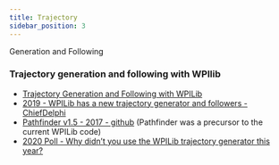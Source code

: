 ```yaml
---
title: Trajectory
sidebar_position: 3
---
```

Generation and Following

### Trajectory generation and following with WPIlib
- [Trajectory Generation and Following with WPILib](https://docs.wpilib.org/en/stable/docs/software/advanced-controls/trajectories/index.html)
- [2019 - WPILib has a new trajectory generator and followers - ChiefDelphi](https://www.chiefdelphi.com/t/a-deep-dive-into-wpilib-trajectories/367057)
- [Pathfinder v1.5 - 2017 - github](https://github.com/JaciBrunning/Pathfinder)
    (Pathfinder was a precursor to the current WPILib code)
- [2020 Poll - Why didn’t you use the WPILib trajectory generator this year?](https://www.chiefdelphi.com/t/poll-why-didnt-you-use-the-wpilib-trajectory-generator-this-year/384611/1)